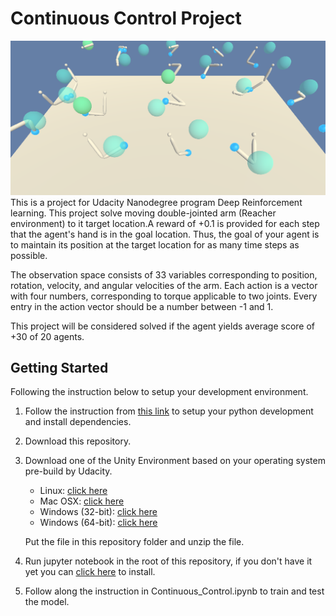 # Continuous Control Project
![Env](env.png)
This is a project for Udacity Nanodegree program Deep Reinforcement learning. This project solve moving double-jointed arm (Reacher environment) to it target location.A reward of +0.1 is provided for each step that the agent's hand is in the goal location. Thus, the goal of your agent is to maintain its position at the target location for as many time steps as possible.

The observation space consists of 33 variables corresponding to position, rotation, velocity, and angular velocities of the arm. Each action is a vector with four numbers, corresponding to torque applicable to two joints. Every entry in the action vector should be a number between -1 and 1.

This project will be considered solved if the agent yields average score of +30 of 20 agents.

## Getting Started
Following the instruction below to setup your development environment.
1. Follow the instruction from [this link](https://github.com/udacity/deep-reinforcement-learning#dependencies) to setup your python development and install dependencies.
2. Download this repository.
3. Download one of the Unity Environment based on your operating system pre-build by Udacity.
    - Linux: [click here](https://s3-us-west-1.amazonaws.com/udacity-drlnd/P2/Reacher/Reacher_Linux.zip)
    - Mac OSX: [click here](https://s3-us-west-1.amazonaws.com/udacity-drlnd/P2/Reacher/Reacher.app.zip)
    - Windows (32-bit): [click here](https://s3-us-west-1.amazonaws.com/udacity-drlnd/P2/Reacher/Reacher_Windows_x86.zip)
    - Windows (64-bit): [click here](https://s3-us-west-1.amazonaws.com/udacity-drlnd/P2/Reacher/Reacher_Windows_x86_64.zip)

    Put the file in this repository folder and unzip the file.
4. Run jupyter notebook in the root of this repository, if you don't have it yet you can [click here](https://jupyter.org/install) to install.
5. Follow along the instruction in Continuous_Control.ipynb to train and test the model.
